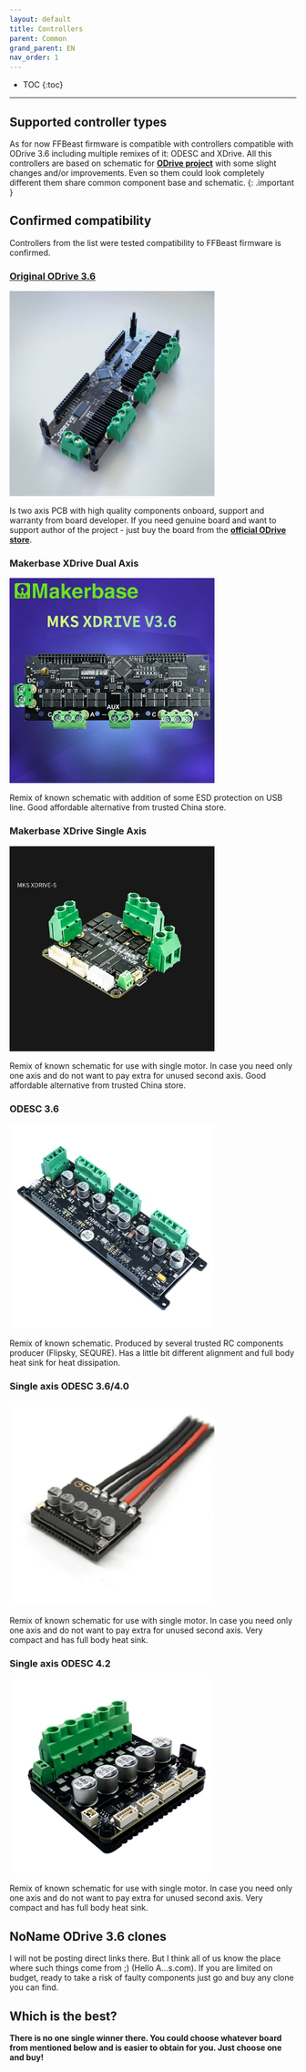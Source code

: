 ```yaml
---
layout: default
title: Controllers
parent: Common
grand_parent: EN
nav_order: 1
---
```


- TOC
{:toc}

---

## Supported controller types

As for now FFBeast firmware is compatible with controllers compatible with ODrive 3.6 including multiple remixes of it: ODESC and XDrive.
All this controllers are based on schematic for [**ODrive project**](https://github.com/odriverobotics/ODriveHardware) with some slight changes and/or improvements. 
Even so them could look completely different them share common component base and schematic. 
{: .important }

## Confirmed compatibility
Controllers from the list were tested compatibility to FFBeast firmware is confirmed.

### [Original ODrive 3.6](https://odriverobotics.com/shop/odrive-v36)
<img src="../../assets/images/odrive_original.jpg" width="360">

Is two axis PCB with high quality components onboard, support and warranty from board developer. 
If you need genuine board and want to support author of the project - just buy the board from the [**official ODrive store**](https://odriverobotics.com/shop/odrive-v36).

### Makerbase XDrive Dual Axis
<img src="../../assets/images/mks_xdrive_dual.jpg" width="360">

Remix of known schematic with addition of some ESD protection on USB line. Good affordable alternative from trusted China store.  

### Makerbase XDrive Single Axis
<img src="../../assets/images/mks_xdrive_single.jpg" width="360">

Remix of known schematic for use with single motor. In case you need only one axis and do not want to pay extra for unused second axis. 
Good affordable alternative from trusted China store.

### ODESC 3.6
<img src="../../assets/images/flipsky_odesc_dual.jpg" width="360">

Remix of known schematic. Produced by several trusted RC components producer (Flipsky, SEQURE). 
Has a little bit different alignment and full body heat sink for heat dissipation.

### Single axis ODESC 3.6/4.0
<img src="../../assets/images/odesc_single.jpg" width="360">

Remix of known schematic for use with single motor. In case you need only one axis and do not want to pay extra for unused second axis. 
Very compact and has full body heat sink.

### Single axis ODESC 4.2
<img src="../../assets/images/odesc_single_modern.jpg" width="360">

Remix of known schematic for use with single motor. In case you need only one axis and do not want to pay extra for unused second axis.
Very compact and has full body heat sink. 

## NoName ODrive 3.6 clones
I will not be posting direct links there. But I think all of us know the place where such things come from ;) (Hello A...s.com).
If you are limited on budget, ready to take a risk of faulty components just go and buy any clone you can find. 

## Which is the best?

**There is no one single winner there. You could choose whatever board from mentioned below and is easier to obtain for you. Just choose one and buy!**  